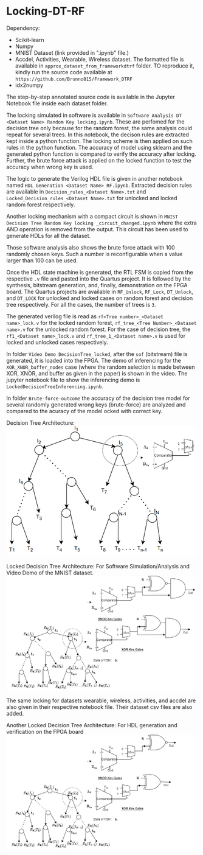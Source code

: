 # Locking-DT-RF

Dependency: 
  - Scikit-learn
  - Numpy
  - MNIST Dataset (link provided in ".ipynb" file.)
  - Accdel, Activities, Wearable, Wireless dataset. The formatted file is available in `approx_dataset_from_frameworkdtrf` folder. TO reproduce it, kindly run the source code available at `https://github.com/Brunno815/Framework_DTRF`  
  - idx2numpy
    
The step-by-step annotated source code is available in the Jupyter Notebook file inside each dataset folder.  

The locking simulated in software is available in `Software Analysis DT <Dataset Name> Random Key locking.ipynb`. These are perfomed for the decision tree only because for the random forest, the same analysis could repeat for several trees. In this notebook, the decison rules are extracted kept inside a python function. The locking scheme is then applied on such rules in the python function. The accuracy of model using sklearn and the generated python function is compared to verify the accuracy after locking. Further, the brute force attack is applied on the locked function to test the accuracy when wrong key is used.

The logic to generate the Verilog HDL file is given in another notebook named `HDL Generation <Dataset Name> RF.ipynb`. Extracted decision rules are available in `Decision_rules_<Dataset Name>.txt` and `Locked_Decision_rules_<Dataset Name>.txt` for unlocked and locked random forest respectively.

Another locking mechanism with a compact circuit is shown in `MNIST Decision Tree Random Key locking _circuit_changed.ipynb` where the extra AND operation is removed from the output. This circuit has been used to generate HDLs for all the dataset.

Those software analysis also shows the brute force attack with 100 randomly chosen keys. Such a number is reconfigurable when a value larger than 100 can be used.

Once the HDL state machine is generated, the RTL FSM is copied from the respective `.v` file and pasted into the Quartus project. It is followed by the synthesis, bitstream generation, and, finally, demonstration on the FPGA board. The Quartus projects are available in `RF_Unlock`, `RF_Lock`, `DT_Unlock`, and `DT_LOCK` for unlocked and locked cases on random forest and decision tree respectively. For all the cases, the number of trees is `3`.

The generated verilog file is read as `rf<Tree number>_<Dataset name>_lock.v` for the locked random forest, `rf_tree_<Tree Number>_<Dataset name>.v` for the unlocked random forest.  For the case of decision tree, the `rf1_<Dataset name>_lock.v` and `rf_tree_1_<Dataset name>.v` is used for locked and unlocked cases respectively.

In folder `Video Demo DecisionTree_locked`, after the `sof` (bitstream) file is generated, it is loaded into the FPGA. The demo of inferencing for the  `XOR_XNOR_buffer_nodes` case (where the random selection is made between XOR, XNOR, and buffer as given in the paper) is shown in the video. The jupyter notebook file to show the inferencing demo is `LockedDecisionTreeInferencing.ipynb`. 

In folder `Brute-force-outcome` the accuracy of the decision tree model for several randomly generated wrong keys (brute-force) are analyzed and compared to the acuracy of the model ocked with correct key.

Decision Tree Architecture:
![alt text](https://github.com/rkarn/Locking-DT-RF/blob/main/decision_tree_diagram.png)


Locked Decision Tree Architecture: For Software Simulation/Analysis and Video Demo of the MNIST dataset.
![alt text](https://github.com/rkarn/Locking-DT-RF/blob/main/Locked_decision_tree.png)

The same locking for datasets wearable, wireless, activities, and accdel are also given in their respective notebook file. Their dataset csv files are also added.

Another Locked Decision Tree Architecture: For HDL generation and verification on the FPGA board
![alt text](https://github.com/rkarn/Locking-DT-RF/blob/main/Locked_decision_tree_different_ckt.png)



